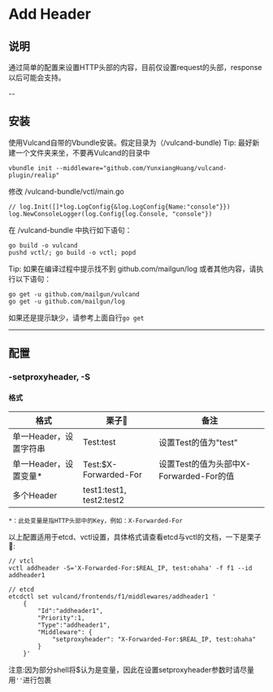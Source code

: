 # Add Header

## 说明
通过简单的配置来设置HTTP头部的内容，目前仅设置request的头部，response以后可能会支持。

--
## 安装
使用Vulcand自带的Vbundle安装。假定目录为（/vulcand-bundle)
Tip: 最好新建一个文件夹来坐，不要再Vulcand的目录中

```
vbundle init --middleware="github.com/YunxiangHuang/vulcand-plugin/realip"
```
修改 /vulcand-bundle/vctl/main.go
```
// log.Init([]*log.LogConfig{&log.LogConfig{Name:"console"}})
log.NewConsoleLogger(log.Config{log.Console, "console"})
```

在 /vulcand-bundle 中执行如下语句：
```
go build -o vulcand
pushd vctl/; go build -o vctl; popd
```
Tip: 如果在编译过程中提示找不到 github.com/mailgun/log 或者其他内容，请执行以下语句：
```
go get -u github.com/mailgun/vulcand
go get -u github.com/mailgun/log
```
如果还是提示缺少，请参考上面自行`go get`

---

## 配置
### -setproxyheader, -S
#### 格式
|格式|栗子🌰|备注|
|---|-----|----|
|单一Header，设置字符串|Test:test|设置Test的值为"test"|
|单一Header，设置变量*|Test:$X-Forwarded-For|设置Test的值为头部中X-Forwarded-For的值|
|多个Header|test1:test1, test2:test2||

	*：此处变量是指HTTP头部中的Key，例如：X-Forwarded-For

以上配置适用于etcd、vctl设置，具体格式请查看etcd与vctl的文档，一下是栗子🌰:
```
// vtcl
vctl addheader -S='X-Forwarded-For:$REAL_IP, test:ohaha' -f f1 --id addheader1

// etcd
etcdctl set vulcand/frontends/f1/middlewares/addheader1 '
	{
		"Id":"addheader1",
		"Priority":1,
		"Type":"addheader1",
		"Middleware": {
			"setproxyheader": "X-Forwarded-For:$REAL_IP, test:ohaha"
		}
	}'
```

注意:因为部分shell将$认为是变量，因此在设置setproxyheader参数时请尽量用`''`进行包裹